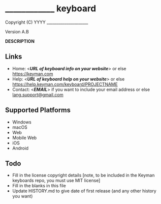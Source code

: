 ____________ keyboard
=====================

Copyright (C) YYYY _____________________

Version A.B

__DESCRIPTION__

Links
-----

 * Home:     <___URL of keyboard info on your website___> or else <https://keyman.com>
 * Help:     <___URL of keyboard help on your website___> or else <https://help.keyman.com/keyboard/PROJECTNAME>
 * Contact:  <___EMAIL___> if you want to include your email address or else <lang.support@gmail.com>

Supported Platforms
-------------------
 * Windows
 * macOS
 * Web
 * Mobile Web
 * iOS
 * Android

Todo
----

 * Fill in the license copyright details [note, to be included in the Keyman keyboards repo, you must use MIT license]
 * Fill in the blanks in this file
 * Update HISTORY.md to give date of first release (and any other history you want)
